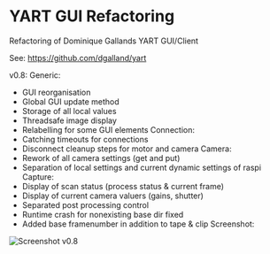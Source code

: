# YART GUI Refactoring
Refactoring of Dominique Gallands YART GUI/Client

See:
https://github.com/dgalland/yart


v0.8:
Generic:
- GUI reorganisation
- Global GUI update method
- Storage of all local values
- Threadsafe image display
- Relabelling for some GUI elements
Connection:
- Catching timeouts for connections
- Disconnect cleanup steps for motor and camera
Camera:
- Rework of all camera settings (get and put)
- Separation of local settings and current dynamic settings of raspi
Capture:
- Display of scan status (process status & current frame)
- Display of current camera valuers (gains, shutter)
- Separated post processing control
- Runtime crash for nonexisting base dir fixed
- Added base framenumber in addition to tape & clip
Screenshot:

![Screenshot v0.8](https://github.com/patsib/yart_gui/blob/main/img/v0.8.jpg)
